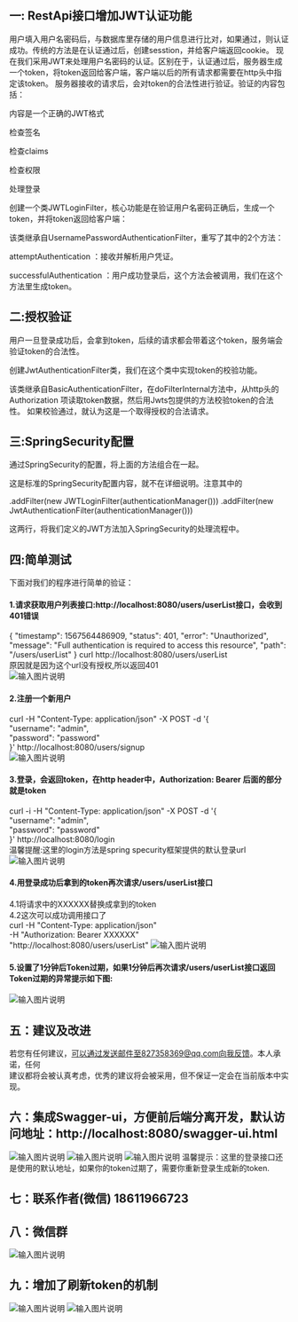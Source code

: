 ## 一: RestApi接口增加JWT认证功能

用户填入用户名密码后，与数据库里存储的用户信息进行比对，如果通过，则认证成功。传统的方法是在认证通过后，创建sesstion，并给客户端返回cookie。
现在我们采用JWT来处理用户名密码的认证。区别在于，认证通过后，服务器生成一个token，将token返回给客户端，客户端以后的所有请求都需要在http头中指定该token。
服务器接收的请求后，会对token的合法性进行验证。验证的内容包括：

内容是一个正确的JWT格式

检查签名

检查claims

检查权限

处理登录

创建一个类JWTLoginFilter，核心功能是在验证用户名密码正确后，生成一个token，并将token返回给客户端：

该类继承自UsernamePasswordAuthenticationFilter，重写了其中的2个方法：

attemptAuthentication ：接收并解析用户凭证。

successfulAuthentication ：用户成功登录后，这个方法会被调用，我们在这个方法里生成token。


## 二:授权验证

用户一旦登录成功后，会拿到token，后续的请求都会带着这个token，服务端会验证token的合法性。

创建JwtAuthenticationFilter类，我们在这个类中实现token的校验功能。

该类继承自BasicAuthenticationFilter，在doFilterInternal方法中，从http头的Authorization 项读取token数据，然后用Jwts包提供的方法校验token的合法性。
如果校验通过，就认为这是一个取得授权的合法请求。


## 三:SpringSecurity配置


通过SpringSecurity的配置，将上面的方法组合在一起。

这是标准的SpringSecurity配置内容，就不在详细说明。注意其中的


.addFilter(new JWTLoginFilter(authenticationManager()))
.addFilter(new JwtAuthenticationFilter(authenticationManager()))

这两行，将我们定义的JWT方法加入SpringSecurity的处理流程中。


## 四:简单测试

下面对我们的程序进行简单的验证：<br/>
#### 1.请求获取用户列表接口:http://localhost:8080/users/userList接口，会收到401错误<br/>
{
    "timestamp": 1567564486909,
    "status": 401,
    "error": "Unauthorized",
    "message": "Full authentication is required to access this resource",
    "path": "/users/userList"
}
curl http://localhost:8080/users/userList<br/>
原因就是因为这个url没有授权,所以返回401<br/>
![输入图片说明](https://gitee.com/uploads/images/2018/0211/154022_8d9806ae_130820.png "jwt-1.png")


#### 2.注册一个新用户<br/>
curl -H "Content-Type: application/json" -X POST -d '{<br/>
    "username": "admin",<br/>
    "password": "password"<br/>
}' http://localhost:8080/users/signup<br/>
![输入图片说明](https://gitee.com/uploads/images/2018/0211/154042_74fb2aa6_130820.png "jwt-2.png")


#### 3.登录，会返回token，在http header中，Authorization: Bearer 后面的部分就是token<br/>
curl -i -H "Content-Type: application/json" -X POST -d '{<br/>
    "username": "admin",<br/>
    "password": "password"<br/>
}' http://localhost:8080/login<br/>
温馨提醒:这里的login方法是spring specurity框架提供的默认登录url
![输入图片说明](https://gitee.com/uploads/images/2018/0211/154308_9576ce90_130820.png "jwt-3.png")


#### 4.用登录成功后拿到的token再次请求/users/userList接口<br/>
 4.1将请求中的XXXXXX替换成拿到的token<br/>
 4.2这次可以成功调用接口了<br/>
curl -H "Content-Type: application/json"<br/>
-H "Authorization: Bearer XXXXXX"<br/>
"http://localhost:8080/users/userList"
![输入图片说明](https://gitee.com/uploads/images/2018/0211/154315_241cd6b2_130820.png "jwt-4.png")

#### 5.设置了1分钟后Token过期，如果1分钟后再次请求/users/userList接口返回Token过期的异常提示如下图:<br/>
![输入图片说明](https://gitee.com/uploads/images/2018/0411/231525_74189dfe_130820.png "Token过期.png")

## 五：建议及改进 <br/>
若您有任何建议，可以通过发送邮件至827358369@qq.com向我反馈。本人承诺，任何<br/>
建议都将会被认真考虑，优秀的建议将会被采用，但不保证一定会在当前版本中实现。<br/>

## 六：集成Swagger-ui，方便前后端分离开发，默认访问地址：http://localhost:8080/swagger-ui.html <br/>

![输入图片说明](https://gitee.com/uploads/images/2018/0606/144813_c5dfeec8_130820.png "1.png")
![输入图片说明](https://gitee.com/uploads/images/2018/0606/144822_b3698637_130820.png "22.png")
![输入图片说明](https://gitee.com/uploads/images/2018/0606/144830_d28eda7f_130820.png "2.png")
温馨提示：这里的登录接口还是使用的默认地址，如果你的token过期了，需要你重新登录生成新的token.<br/>

## 七：联系作者(微信) 18611966723 <br/>

## 八：微信群 <br/>
![输入图片说明](https://images.gitee.com/uploads/images/2021/0423/163632_e510d992_130820.jpeg "微信图片_20210423163613.jpg")
## 九：增加了刷新token的机制
![输入图片说明](https://images.gitee.com/uploads/images/2020/0709/141509_1d94c9cf_130820.png "001.png")
![输入图片说明](https://images.gitee.com/uploads/images/2020/0709/141544_94794671_130820.png "002.png")

